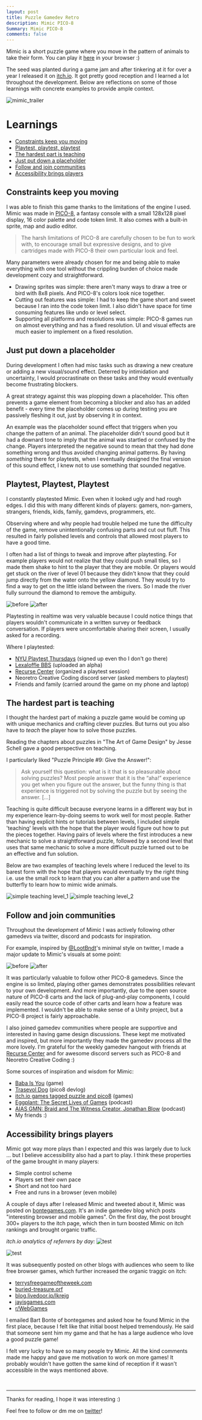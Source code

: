 ```yaml
---
layout: post
title: Puzzle Gamedev Retro
description: Mimic PICO-8
Summary: Mimic PICO-8
comments: false
---
```


Mimic is a short puzzle game where you move in the pattern of animals to take their form. You can play it [here](https://sourencho.itch.io/mimic) in your browser :)

The seed was planted during a game jam and after tinkering at it for over a year I released it on [itch.io](https://itch.io/). It got pretty good reception and I learned a lot throughout the development. Below are reflections on some of those learnings with concrete examples to provide ample context.

![mimic_trailer](/assets/images/posts/puzzle_gamedev_reflections/mimic_trailer.gif)

# Learnings
- [Constraints keep you moving](#constraints-keep-you-moving)
- [Playtest, playtest, playtest](#playtest-playtest-playtest)
- [The hardest part is teaching](#the-hardest-part-is-teaching)
- [Just put down a placeholder](#just-put-down-a-placeholder)
- [Follow and join communities](#follow-and-join-communities)
- [Accessibility brings players](#accessibility-brings-players)

## Constraints keep you moving

I was able to finish this game thanks to the limitations of the engine I used. Mimic was made in [PICO-8](https://www.lexaloffle.com/pico-8.php), a fantasy console with a small 128x128 pixel display, 16 color palette and code token limit. It also comes with a built-in sprite, map and audio editor.

> The harsh limitations of PICO-8 are carefully chosen to be fun to work with, to encourage small but expressive designs, and to give cartridges made with PICO-8 their own particular look and feel.

Many parameters were already chosen for me and being able to make everything with one tool without the crippling burden of choice made development cozy and straightforward. 
- Drawing sprites was simple: there aren't many ways to draw a tree or bird with 8x8 pixels. And PICO-8's colors look nice together.
- Cutting out features was simple: I had to keep the game short and sweet because I ran into the code token limit. I also didn't have space for time consuming features like undo or level select.
- Supporting all platforms and resolutions was simple: PICO-8 games run on almost everything and has a fixed resolution. UI and visual effects are much easier to implement on a fixed resolution.



## Just put down a placeholder

During development I often had misc tasks such as drawing a new creature or adding a new visual/sound effect. Deterred by intimidation and uncertainty, I would procrastinate on these tasks and they would eventually become frustrating blockers.

A great strategy against this was plopping down a placeholder. This often prevents a game element from becoming a blocker and also has an added benefit - every time the placeholder comes up during testing you are passively fleshing it out, just by observing it in context.

An example was the placeholder sound effect that triggers when you change the pattern of an animal. The placeholder didn't sound good but it had a downard tone to imply that the animal was startled or confused by the change. Players interpreted the negative sound to mean that they had done something wrong and thus avoided changing animal patterns. By having _something_ there for playtests, when I eventually designed the final version of this sound effect, I knew not to use something that sounded negative.

## Playtest, Playtest, Playtest

I constantly playtested Mimic. Even when it looked ugly and had rough edges. I did this with many different kinds of players: gamers, non-gamers, strangers, friends, kids, family, gamdevs, programmers, etc.

Observing where and why people had trouble helped me tune the difficulty of the game, remove unintentionally confusing parts and cut out fluff. This resulted in fairly polished levels and controls that allowed most players to have a good time. 

I often had a list of things to tweak and improve after playtesting. For example players would not realize that they could push small tiles, so I made them shake to hint to the player that they are mobile. Or players would get stuck on the river of level 01 because they didn't know that they could jump directly from the water onto the yellow diamond. They would try to find a way to get on the little island between the rivers. So I made the river fully surround the diamond to remove the ambiguity.

![before](/assets/images/posts/puzzle_gamedev_reflections/mimic_level_01_before.png)
![after](/assets/images/posts/puzzle_gamedev_reflections/mimic_level_01_after.png)



Playtesting in realtime was very valuable because I could notice things that players wouldn't communicate in a written survey or feedback conversation. If players were uncomfortable sharing their screen, I usually asked for a recording.

Where I playtested:
- [NYU Playtest Thursdays](https://gamecenter.nyu.edu/events/playtest-thursdays/) (signed up even tho I don't go there)
- [Lexaloffle BBS](https://www.lexaloffle.com/bbs/) (uploaded an alpha)
- [Recurse Center](https://www.recurse.com/) (organized a playtest session)
- Neoretro Creative Coding discord server (asked members to playtest)
- Friends and family (carried around the game on my phone and laptop)

## The hardest part is teaching

I thought the hardest part of making a puzzle game would be coming up with unique mechanics and crafting clever puzzles. But turns out you also have to _teach_ the player how to solve those puzzles.

Reading the chapters about puzzles in "The Art of Game Design" by Jesse Schell gave a good perspective on teaching.

I particularly liked "Puzzle Principle #9: Give the Answer!":
> Ask yourself this question: what is it that is so pleasurable about solving puzzles? Most people answer that it is the “aha!” experience you get when you figure out the answer, but the funny thing is that experience is triggered not by solving the puzzle but by seeing the answer. [...]

Teaching is quite difficult because everyone learns in a different way but in my experience  learn-by-doing seems to work well for most people. Rather than having explicit hints or tutorials between levels, I included simple 'teaching' levels with the hope that the player would figure out how to put the pieces together. Having pairs of levels where the first introduces a new mechanic to solve a straightforward puzzle, followed by a second level that uses that same mechanic to solve a more difficult puzzle turned out to be an effective and fun solution.

Below are two examples of teaching levels where I reduced the level to its barest form with the hope that players would eventually try the right thing i.e. use the small rock to learn that you can alter a pattern and use the butterfly to learn how to mimic wide animals.

![simple teaching level_1](/assets/images/posts/puzzle_gamedev_reflections/simple_teaching_level_1.png)
![simple teaching level_2](/assets/images/posts/puzzle_gamedev_reflections/simple_teaching_level_2.png)

## Follow and join communities

Throughout the development of Mimic I was actively following other gamedevs via twitter, discord and podcasts for inspiration. 

For example, inspired by [@LootBndt](https://twitter.com/LootBndt)'s minimal style on twitter, I made a major update to Mimic's visuals at some point:

![before](/assets/images/posts/puzzle_gamedev_reflections/mimic_visual_style_old.png)
![after](/assets/images/posts/puzzle_gamedev_reflections/mimic_visual_style_new.png)



It was particularly valuable to follow other PICO-8 gamedevs. Since the engine is so limited, playing other games demonstrates possibilities relevant to your own development. And more importantly, due to the open source nature of PICO-8 carts and the lack of plug-and-play components, I could easily read the source code of other carts and learn how a feature was implemented. I wouldn't be able to make sense of a Unity project, but a PICO-8 project is fairly approachable.

I also joined gamedev communities where people are supportive and interested in having game design discussions. These kept me motivated and inspired, but more importantly they made the gamedev process all the more lovely. I'm grateful for the weekly gamedev hangout with friends at [Recurse Center](https://www.recurse.com/) and for awesome discord servers such as PICO-8 and Neoretro Creative Coding :)

Some sources of inspiration and wisdom for Mimic:
- [Baba Is You](https://hempuli.com/baba/) (game)
- [Trasevol Dog](https://trasevol.dog/) (pico8 devlog)
- [itch.io games tagged puzzle and pico8](https://itch.io/games/top-rated/genre-puzzle/tag-pico-8) (games)
- [Eggplant: The Secret Lives of Games](https://eggplant.show/) (podcast)
- [AIAS GMN: Braid and The Witness Creator, Jonathan Blow](https://interactive.libsyn.com/braid-and-the-witness-creator-jonathan-blow) (podcast)
- My friends :)

## Accessibility brings players

Mimic got way more plays than I expected and this was largely due to luck ... but I believe accessibility also had a part to play. I think these properties of the game brought in many players:
- Simple control scheme
- Players set their own pace
- Short and not too hard
- Free and runs in a browser (even mobile)

A couple of days after I released Mimic and tweeted about it, Mimic was posted on [bontegames.com](https://www.bontegames.com/2021/12/mimic-browser.html). It's an indie gamedev blog which posts "interesting browser and mobile games". On the first day, the post brought 300+ players to the itch page, which then in turn boosted Mimic on itch rankings and brought organic traffic.

_itch.io analytics of referrers by day:_
![test](/assets/images/posts/puzzle_gamedev_reflections/referrers_by_day_bontegames.png)

![test](/assets/images/posts/puzzle_gamedev_reflections/referrers_by_day_itchio.png)

It was subsequently posted on other blogs with audiences who seem to like free browser games, which further increased the organic traggic on itch:
- [terrysfreegameoftheweek.com](https://terrysfreegameoftheweek.com/mimic/)
- [buried-treasure.orf](https://buried-treasure.org/2022/01/mimic/)
- [blog.livedoor.jp/lkrejg](http://blog.livedoor.jp/lkrejg/archives/66173151.html)
- [jayisgames.com](https://jayisgames.com/review/weekday-puzzle-n48.php)
- [r/WebGames](https://www.reddit.com/r/WebGames/comments/rn97x4/mimic_by_sourencho_a_short_puzzle_game_where_you/) 


I emailed Bart Bonte of bontegames and asked how he found Mimic in the first place, because I felt like that initial boost helped tremendously. He said that someone sent him my game and that he has a large audience who love a good puzzle game!

I felt very lucky to have so many people try Mimic. All the kind comments made me happy and gave me motivation to work on more games! It probably wouldn't have gotten the same kind of reception if it wasn't accessible in the ways mentioned above.

<br>
<hr>
Thanks for reading, I hope it was interesting :)

Feel free to follow or dm me on [twitter](https://twitter.com/sourencho)!





